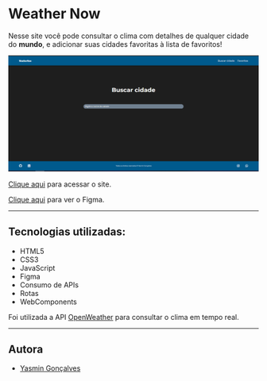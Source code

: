 # Weather Now

Nesse site você pode consultar o clima com detalhes de qualquer cidade do **mundo**, e adicionar suas cidades favoritas à lista de favoritos!

![](./img/Captura.PNG)

[Clique aqui](https://weather-now-delta.vercel.app/) para acessar o site.

[Clique aqui](https://www.figma.com/file/BkrLUQnZGtHeQ1tTwJ9SE0/Clima?type=design&node-id=0-1&t=iKASAEVCSzopAQ2R-0) para ver o Figma.

---

## Tecnologias utilizadas:
- HTML5
- CSS3
- JavaScript
- Figma
- Consumo de APIs
- Rotas
- WebComponents

Foi utilizada a API [OpenWeather](https://openweathermap.org/api) para consultar o clima em tempo real.

---

## Autora

 - [Yasmin Gonçalves](https://github.com/yasmingcv)